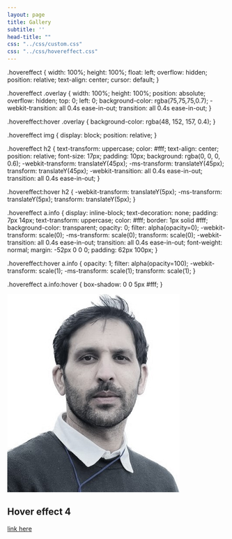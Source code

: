 ```yaml
---
layout: page
title: Gallery
subtitle: ''
head-title: ""
css: "../css/custom.css"
css: "../css/hovereffect.css"
---
```


.hovereffect {
  width: 100%;
  height: 100%;
  float: left;
  overflow: hidden;
  position: relative;
  text-align: center;
  cursor: default;
}

.hovereffect .overlay {
  width: 100%;
  height: 100%;
  position: absolute;
  overflow: hidden;
  top: 0;
  left: 0;
  background-color: rgba(75,75,75,0.7);
  -webkit-transition: all 0.4s ease-in-out;
  transition: all 0.4s ease-in-out;
}

.hovereffect:hover .overlay {
  background-color: rgba(48, 152, 157, 0.4);
}

.hovereffect img {
  display: block;
  position: relative;
}

.hovereffect h2 {
  text-transform: uppercase;
  color: #fff;
  text-align: center;
  position: relative;
  font-size: 17px;
  padding: 10px;
  background: rgba(0, 0, 0, 0.6);
  -webkit-transform: translateY(45px);
  -ms-transform: translateY(45px);
  transform: translateY(45px);
  -webkit-transition: all 0.4s ease-in-out;
  transition: all 0.4s ease-in-out;
}

.hovereffect:hover h2 {
  -webkit-transform: translateY(5px);
  -ms-transform: translateY(5px);
  transform: translateY(5px);
}

.hovereffect a.info {
  display: inline-block;
  text-decoration: none;
  padding: 7px 14px;
  text-transform: uppercase;
  color: #fff;
  border: 1px solid #fff;
  background-color: transparent;
  opacity: 0;
  filter: alpha(opacity=0);
  -webkit-transform: scale(0);
  -ms-transform: scale(0);
  transform: scale(0);
  -webkit-transition: all 0.4s ease-in-out;
  transition: all 0.4s ease-in-out;
  font-weight: normal;
  margin: -52px 0 0 0;
  padding: 62px 100px;
}

.hovereffect:hover a.info {
  opacity: 1;
  filter: alpha(opacity=100);
  -webkit-transform: scale(1);
  -ms-transform: scale(1);
  transform: scale(1);
}

.hovereffect a.info:hover {
  box-shadow: 0 0 5px #fff;
}


<div class="col-lg-3 col-md-4 col-sm-6 col-xs-12">
    <div class="hovereffect">
        <img class="img-responsive" src="/img/arif-new2.jpg">
        <div class="overlay">
           <h2>Hover effect 4</h2>
           <a class="info" href="#">link here</a>
        </div>
    </div>
</div>
